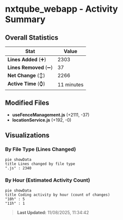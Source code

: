 # nxtqube_webapp - Activity Summary 

## Overall Statistics

| Stat                   | Value                                                             |
| ---------------------- | ----------------------------------------------------------------- |
| **Lines Added** (➕)   | 2303                                          |
| **Lines Removed** (➖) | 37                                        |
| **Net Change** (↕)    | 2266                |
| **Active Time** (⌚)   | 11 minutes |


## Modified Files
- **useFenceManagement.js** (+2111, -37)
- **locationService.js** (+192, -0)

## Visualizations

### By File Type (Lines Changed)

```mermaid
pie showData
title Lines changed by file type
".js" : 2340
```

### By Hour (Estimated Activity Count)

```mermaid
pie showData
title Coding activity by hour (count of changes)
"10h" : 5
"11h" : 1
```


> **Last Updated:** 11/08/2025, 11:34:42
